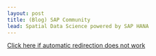 ```yaml
---
layout: post
title: (Blog) SAP Community
lead: Spatial Data Science powered by SAP HANA
---
```


<a href = 'https://community.sap.com/t5/technology-blogs-by-sap/spatial-data-science-powered-by-sap-hana/ba-p/13452258'>
    Click here if automatic redirection does not work
</a>

<script type='text/javascript'>
    location.href = 'https://community.sap.com/t5/technology-blogs-by-sap/spatial-data-science-powered-by-sap-hana/ba-p/13452258';
</script>